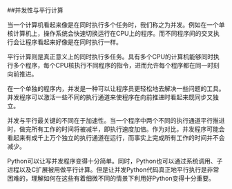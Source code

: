 ##并发性与平行计算

当一个计算机看起来像是在同时执行多个任务时，我们称之为并发。例如在一个单核计算机上，操作系统会快速切换运行在CPU上的程序。而不同程序间的交叉执行会让程序看起来好像是在同时执行一样。

平行计算则是真正意义上的同时执行多任务。具有多个CPU的计算机能够同时执行多个程序，每个CPU核执行不同程序的指令，进而允许每个程序都在同一时刻向前推进。

在一个单独的程序内，并发是一种可以让程序员更轻松地去解决一些问题的工具。并发程序可以激活一些不同的执行通道来使程序在向前推进时看起来既同步又独立。

并发与平行最关键的不同在于加速性。当一个程序中两个不同的执行通道平行推进时，做完所有工作的时间将被减半，即执行速度加倍。作为对比，并发程序可能会看起来有成千上万个独立的执行通道在运行，而事实上完成所有工作的时间并不会减少。

Python可以让写并发程序变得十分简单。同时，Python也可以通过系统调用、子进程以及C扩展被用做平行计算。但是让并发Python代码真正地平行执行是非常困难的，理解如何在这些有着细微不同的情景下利用好Python变得十分重要。